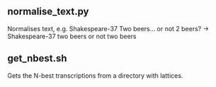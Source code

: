 ## normalise\_text.py
Normalises text, e.g. 
Shakespeare-37 Two beers...  or not 2 beers? 
-> Shakespeare-37 two beers or not two beers

## get\_nbest.sh
Gets the N-best transcriptions from a directory with lattices.
